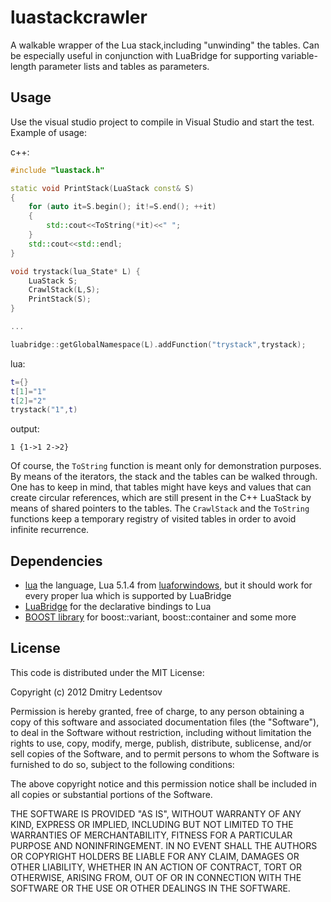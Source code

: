 luastackcrawler
===============

A walkable wrapper of the Lua stack,including "unwinding" the tables.
Can be especially useful in conjunction with LuaBridge for supporting variable-length parameter lists and tables as parameters.

Usage
-----

Use the visual studio project to compile in Visual Studio and start the test.
Example of usage:

c++:
````cpp
#include "luastack.h"

static void PrintStack(LuaStack const& S)
{
	for (auto it=S.begin(); it!=S.end(); ++it)
	{
		std::cout<<ToString(*it)<<" ";
	}
	std::cout<<std::endl;
}

void trystack(lua_State* L) {
	LuaStack S;
	CrawlStack(L,S);
	PrintStack(S);
}

...

luabridge::getGlobalNamespace(L).addFunction("trystack",trystack);
````

lua:
````lua
t={}
t[1]="1"
t[2]="2"
trystack("1",t)
````

output:
````
1 {1->1 2->2}
````

Of course, the `ToString` function is meant only for demonstration purposes. By means of the iterators, the stack and the tables can be walked through.
One has to keep in mind, that tables might have keys and values that can create circular references, which are still present in the C++ LuaStack by means of shared pointers to the tables.
The `CrawlStack` and the `ToString` functions keep a temporary registry of visited tables in order to avoid infinite recurrence.

Dependencies
------------

 * [lua](http://www.lua.org/) the language, Lua 5.1.4 from [luaforwindows](http://code.google.com/p/luaforwindows/), but it should work for every proper lua which is supported by LuaBridge
 * [LuaBridge](https://github.com/vinniefalco/LuaBridge) for the declarative bindings to Lua
 * [BOOST library](http://www.boost.org/) for boost::variant, boost::container and some more

License
-------

This code is distributed under the MIT License:

Copyright (c) 2012 Dmitry Ledentsov

Permission is hereby granted, free of charge, to any person
obtaining a copy of this software and associated documentation
files (the "Software"), to deal in the Software without
restriction, including without limitation the rights to use,
copy, modify, merge, publish, distribute, sublicense, and/or sell
copies of the Software, and to permit persons to whom the
Software is furnished to do so, subject to the following
conditions:

The above copyright notice and this permission notice shall be
included in all copies or substantial portions of the Software.

THE SOFTWARE IS PROVIDED "AS IS", WITHOUT WARRANTY OF ANY KIND,
EXPRESS OR IMPLIED, INCLUDING BUT NOT LIMITED TO THE WARRANTIES
OF MERCHANTABILITY, FITNESS FOR A PARTICULAR PURPOSE AND
NONINFRINGEMENT. IN NO EVENT SHALL THE AUTHORS OR COPYRIGHT
HOLDERS BE LIABLE FOR ANY CLAIM, DAMAGES OR OTHER LIABILITY,
WHETHER IN AN ACTION OF CONTRACT, TORT OR OTHERWISE, ARISING
FROM, OUT OF OR IN CONNECTION WITH THE SOFTWARE OR THE USE OR
OTHER DEALINGS IN THE SOFTWARE.
